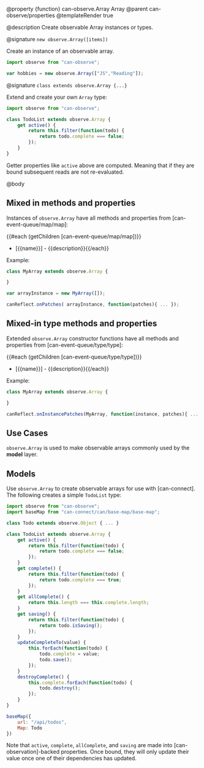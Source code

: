 @property {function} can-observe.Array Array
@parent can-observe/properties
@templateRender true

@description Create observable Array instances or types.

@signature `new observe.Array([items])`

Create an instance of an observable array.

```js
import observe from "can-observe";

var hobbies = new observe.Array(["JS","Reading"]);
```

@signature `class extends observe.Array {...}`

Extend and create your own `Array` type:

```js
import observe from "can-observe";

class TodoList extends observe.Array {
    get active() {
        return this.filter(function(todo) {
            return todo.complete === false;
        });
    }
}
```

Getter properties like `active` above are computed. Meaning that if they are bound
subsequent reads are not re-evaluated.



@body

## Mixed in methods and properties

Instances of `observe.Array` have all methods and properties from
[can-event-queue/map/map]:

{{#each (getChildren [can-event-queue/map/map])}}
- [{{name}}] - {{description}}{{/each}}

Example:

```js
class MyArray extends observe.Array {

}

var arrayInstance = new MyArray([]);

canReflect.onPatches( arrayInstance, function(patches){ ... });
```


## Mixed-in type methods and properties

Extended `observe.Array` constructor functions have all methods and properties from
[can-event-queue/type/type]:

{{#each (getChildren [can-event-queue/type/type])}}
- [{{name}}] - {{description}}{{/each}}

Example:

```js
class MyArray extends observe.Array {

}

canReflect.onInstancePatches(MyArray, function(instance, patches){ ... });
```

## Use Cases

`observe.Array` is used to make observable arrays commonly used by the __model__ layer.


## Models

Use `observe.Array` to create observable arrays for use
with [can-connect]. The following creates a simple `TodoList` type:

```js
import observe from "can-observe";
import baseMap from "can-connect/can/base-map/base-map";

class Todo extends observe.Object { ... }

class TodoList extends observe.Array {
    get active() {
        return this.filter(function(todo) {
            return todo.complete === false;
        });
    }
    get complete() {
        return this.filter(function(todo) {
            return todo.complete === true;
        });
    }
    get allComplete() {
        return this.length === this.complete.length;
    }
    get saving() {
        return this.filter(function(todo) {
            return todo.isSaving();
        });
    }
    updateCompleteTo(value) {
        this.forEach(function(todo) {
            todo.complete = value;
            todo.save();
        });
    }
    destroyComplete() {
        this.complete.forEach(function(todo) {
            todo.destroy();
        });
    }
}

baseMap({
    url: "/api/todos",
    Map: Todo
})
```

Note that `active`, `complete`, `allComplete`, and `saving` are made into [can-observation]-backed
properties.  Once bound, they will only update their value once one of their dependencies has updated.
